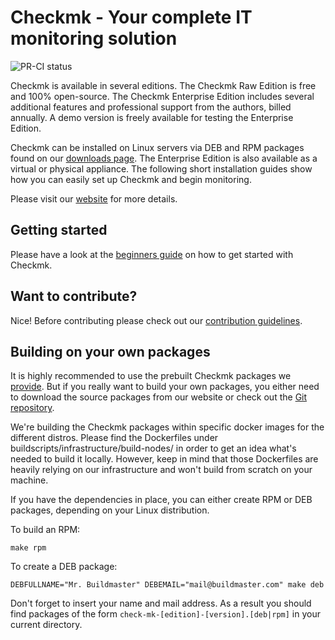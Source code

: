 # Checkmk - Your complete IT monitoring solution

![PR-CI status](https://github.com/tribe29/checkmk/actions/workflows/pr.yaml/badge.svg)

Checkmk is available in several editions.
The Checkmk Raw Edition is free and 100% open-source.
The Checkmk Enterprise Edition includes several additional features and professional support from the authors, billed annually.
A demo version is freely available for testing the Enterprise Edition.

Checkmk can be installed on Linux servers via DEB and RPM packages found on our [downloads page](https://checkmk.com/download.php).
The Enterprise Edition is also available as a virtual or physical appliance.
The following short installation guides show how you can easily set up Checkmk and begin monitoring.

Please visit our [website](https://checkmk.com/) for more details.

## Getting started

Please have a look at the [beginners guide](https://docs.checkmk.com/master/en/intro.html) on how to get started with Checkmk.

## Want to contribute?

Nice! Before contributing please check out our [contribution guidelines](CONTRIBUTING.md).

## Building on your own packages

It is highly recommended to use the prebuilt Checkmk packages we [provide](https://checkmk.com/download.php).
But if you really want to build your own packages, you either need to download the source packages from our website or check out the [Git repository](https://github.com/tribe29/checkmk).

We're building the Checkmk packages within specific docker images for the different distros.
Please find the Dockerfiles under buildscripts/infrastructure/build-nodes/ in order to get an idea what's needed to build it locally.
However, keep in mind that those Dockerfiles are heavily relying on our infrastructure and won't build from scratch on your machine.

If you have the dependencies in place, you can either create RPM or DEB packages, depending on your Linux distribution.

To build an RPM:

    make rpm

To create a DEB package:

    DEBFULLNAME="Mr. Buildmaster" DEBEMAIL="mail@buildmaster.com" make deb

Don't forget to insert your name and mail address.
As a result you should find packages of the form `check-mk-[edition]-[version].[deb|rpm]` in your current directory.
